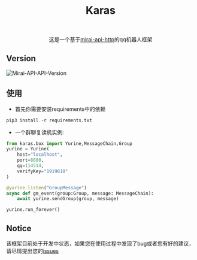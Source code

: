 <div align="center">
    <h1>Karas</h1><br>
<p>这是一个基于<a href="https://github.com、project-mirai/mirai-api-http">mirai-api-http</a>的qq机器人框架  </p>
</div>

##  Version
![Mirai-API-API-Version](https://img.shields.io/badge/mirai--http--api-2.5.0-brightgreen.svg?style=plastic)
## 使用  
- 首先你需要安装requirements中的依赖  
```shell script
pip3 install -r requirements.txt
```  
- 一个群聊复读机实例:  
```python
from karas.box import Yurine,MessageChain,Group
yurine = Yurine(
    host="localhost",
    port=8080,
    qq=114514,
    verifyKey="1919810"
)

@yurine.listen("GroupMessage")
async def gm_event(group:Group, message: MessageChain):
    await yurine.sendGroup(group, message)

yurine.run_forever()
```

## Notice  
该框架目前处于开发中状态，如果您在使用过程中发现了bug或者您有好的建议，请尽情提出您的[issues](https://github.com/ShiroDoMain/Karas/issues/new)